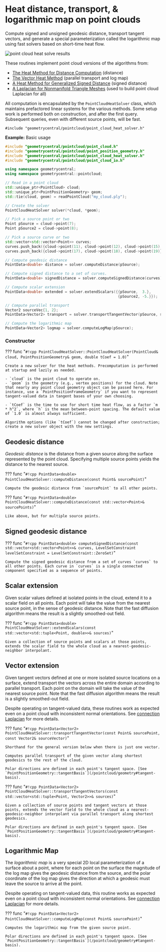 # Heat distance, transport, & logarithmic map on point clouds

Compute signed and unsigned geodesic distance, transport tangent vectors, and generate a special parameterization called the logarithmic map using fast solvers based on short-time heat flow.

![point cloud heat solve results](/media/point_heat_solvers.jpg)

These routines implement point cloud versions of the algorithms from:

- [The Heat Method for Distance Computation](http://www.cs.cmu.edu/~kmcrane/Projects/HeatMethod/index.html) (distance)
- [The Vector Heat Method](https://nmwsharp.com/research/vector-heat-method) (parallel transport and log map)
- [A Heat Method for Generalized Signed Distance](https://nzfeng.github.io/research/SignedHeatMethod/index.html) (signed distance)
- [A Laplacian for Nonmanifold Triangle Meshes](http://www.cs.cmu.edu/~kmcrane/Projects/NonmanifoldLaplace/NonmanifoldLaplace.pdf) (used to build point cloud Laplacian for all)



All computation is encapsulated by the `PointCloudHeatSolver` class, which maintains prefactored linear systems for the various methods. Some setup work is performed both on construction, and after the first query. Subsequent queries, even with different source points, will be fast.

`#include "geometrycentral/pointcloud/point_cloud_heat_solver.h"`


**Example:** Basic usage

```cpp
#include "geometrycentral/pointcloud/point_cloud.h"
#include "geometrycentral/pointcloud/point_position_geometry.h"
#include "geometrycentral/pointcloud/point_cloud_heat_solver.h"
#include "geometrycentral/pointcloud/point_cloud_io.h"

using namespace geometrycentral;
using namespace geometrycentral::pointcloud;

// Read in a point cloud
std::unique_ptr<PointCloud> cloud;
std::unique_ptr<PointPositionGeometry> geom;
std::tie(cloud, geom) = readPointCloud("my_cloud.ply");

// Create the solver
PointCloudHeatSolver solver(*cloud, *geom);

// Pick a source point or two
Point pSource = cloud->point(7);
Point pSource2 = cloud->point(8);

// Pick a source curve or two
std::vector<std::vector<Point>> curves;
curves.push_back({cloud->point(11), cloud->point(12), cloud->point(15), cloud->point(14), cloud->point(13)});
curves.push_back({cloud->point(17), cloud->point(18), cloud->point(19)});

// Compute geodesic distance
PointData<double> distance = solver.computeDistance(pSource);

// Compute signed distance to a set of curves.
PointData<double> signedDistance = solver.computeSignedDistance(curves);

// Compute scalar extension
PointData<double> extended = solver.extendScalars({{pSource,  3.},
                                                   {pSource2, -5.}});

// Compute parallel transport
Vector2 sourceVec{1, 2};
PointData<Vector2> transport = solver.transportTangentVector(pSource, sourceVec);

// Compute the logarithmic map
PointData<Vector2> logmap = solver.computeLogMap(pSource);
```

### Constructor

??? func "`#!cpp PointCloudHeatSolver::PointCloudHeatSolver(PointCloud& cloud, PointPositionGeometry& geom, double tCoef = 1.0)`"

    Create a new solver for the heat methods. Precomputation is performed at startup and lazily as needed.

    - `cloud` is the point cloud to operate on.
    - `geom` is the geometry (e.g., vertex positions) for the cloud. Note that nearly any point cloud geometry object can be passed here. For instance, use a `PointPositionFrameGeometry` if you want to represent tangent-valued data in tangent bases of your own choosing.

    - `tCoef` is the time to use for short time heat flow, as a factor `m * h^2`, where `h` is the mean between-point spacing. The default value of `1.0` is almost always sufficient.

    Algorithm options (like `tCoef`) cannot be changed after construction; create a new solver object with the new settings.


## Geodesic distance

_Geodesic distance_ is the distance from a given source along the surface represented by the point cloud. Specifying multiple source points yields the distance to the nearest source.

??? func "`#!cpp PointData<double> PointCloudHeatSolver::computeDistance(const Point& sourcePoint)`"

    Compute the geodesic distance from `sourcePoint` to all other points.

??? func "`#!cpp PointData<double> PointCloudHeatSolver::computeDistance(const std::vector<Point>& sourcePoints)`"

    Like above, but for multiple source points.

## Signed geodesic distance

??? func "`#!cpp PointData<double> computeSignedDistance(const std::vector<std::vector<Point>>& curves, LevelSetConstraint levelSetConstraint = LevelSetConstraint::ZeroSet)`"

    Compute the signed geodesic distance from a set of curves `curves` to all other points. Each curve in `curves` is a single connected component specified as a sequence of points.

## Scalar extension

Given scalar values defined at isolated points in the cloud, extend it to a scalar field on all points. Each point will take the value from the nearest source point, in the sense of geodesic distance. Note that the fast diffusion algorithm means the result is a slightly smoothed-out field.

??? func "`#!cpp PointData<double> PointCloudHeatSolver::extendScalars(const std::vector<std::tuple<Point, double>>& sources)`"

    Given a collection of source points and scalars at those points, extends the scalar field to the whole cloud as a nearest-geodesic-neighbor interpolant.


## Vector extension

Given tangent vectors defined at one or more isolated source locations on a surface, extend transport the vectors across the entire domain according to parallel transport. Each point on the domain will take the value of the nearest source point.  Note that the fast diffusion algorithm means the result is a slightly smoothed-out field.

Despite operating on tangent-valued data, these routines work as expected even on a point cloud with inconsistent normal orientations. See [connection Laplacian](/pointcloud/geometry/#connection-laplacian) for more details.

??? func "`#!cpp PointData<Vector2> PointCloudHeatSolver::transportTangentVector(const Point& sourcePoint, const Vector2& sourceVector)`"

    Shorthand for the general version below when there is just one vector.

    Computes parallel transport of the given vector along shortest geodesics to the rest of the cloud.

    Polar directions are defined in each point's tangent space. [See `PointPositionGeometry::tangentBasis`](/pointcloud/geometry#tangent-basis).

??? func "`#!cpp PointData<Vector2> PointCloudHeatSolver::transportTangentVectors(const std::vector<std::tuple<Point, Vector2>>& sources)`"

    Given a collection of source points and tangent vectors at those points, extends the vector field to the whole cloud as a nearest-geodesic-neighbor interpolant via parallel transport along shortest geodesics.
    
    Polar directions are defined in each point's tangent space. [See `PointPositionGeometry::tangentBasis`](/pointcloud/geometry#tangent-basis).

## Logarithmic Map

The _logarithmic map_ is a very special 2D local parameterization of a surface about a point, where for each point on the surface the magnitude of the log map gives the geodesic distance from the source, and the polar coordinate of the log map gives the direction at which a geodesic must leave the source to arrive at the point.

Despite operating on tangent-valued data, this routine works as expected even on a point cloud with inconsistent normal orientations. See [connection Laplacian](/pointcloud/geometry/#connection-laplacian) for more details.
  
??? func "`#!cpp PointData<Vector2> PointCloudHeatSolver::computeLogMap(const Point& sourcePoint)`"

    Computes the logarithmic map from the given source point.

    Polar directions are defined in each point's tangent space. [See `PointPositionGeometry::tangentBasis`](/pointcloud/geometry#tangent-basis).
